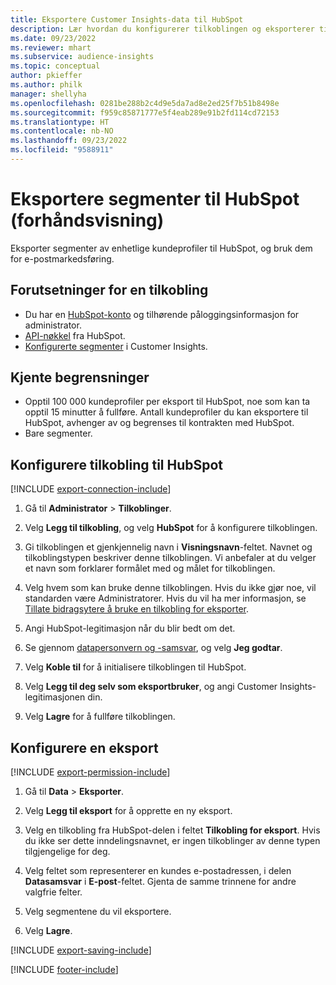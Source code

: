 ```yaml
---
title: Eksportere Customer Insights-data til HubSpot
description: Lær hvordan du konfigurerer tilkoblingen og eksporterer til HubSpot.
ms.date: 09/23/2022
ms.reviewer: mhart
ms.subservice: audience-insights
ms.topic: conceptual
author: pkieffer
ms.author: philk
manager: shellyha
ms.openlocfilehash: 0281be288b2c4d9e5da7ad8e2ed25f7b51b8498e
ms.sourcegitcommit: f959c85871777e5f4eab289e91b2fd114cd72153
ms.translationtype: HT
ms.contentlocale: nb-NO
ms.lasthandoff: 09/23/2022
ms.locfileid: "9588911"
---
```

# <a name="export-segments-to-hubspot-preview"></a>Eksportere segmenter til HubSpot (forhåndsvisning)

Eksporter segmenter av enhetlige kundeprofiler til HubSpot, og bruk dem for e-postmarkedsføring.

## <a name="prerequisites-for-a-connection"></a>Forutsetninger for en tilkobling

- Du har en [HubSpot-konto](https://www.hubspot.com/) og tilhørende påloggingsinformasjon for administrator.
- [API-nøkkel](https://knowledge.hubspot.com/Integrations/How-do-I-get-my-HubSpot-API-key) fra HubSpot.
- [Konfigurerte segmenter](segments.md) i Customer Insights.

## <a name="known-limitations"></a>Kjente begrensninger

- Opptil 100 000 kundeprofiler per eksport til HubSpot, noe som kan ta opptil 15 minutter å fullføre. Antall kundeprofiler du kan eksportere til HubSpot, avhenger av og begrenses til kontrakten med HubSpot.
- Bare segmenter.

## <a name="set-up-connection-to-hubspot"></a>Konfigurere tilkobling til HubSpot

[!INCLUDE [export-connection-include](includes/export-connection-admn.md)]

1. Gå til **Administrator** > **Tilkoblinger**.

1. Velg **Legg til tilkobling**, og velg **HubSpot** for å konfigurere tilkoblingen.

1. Gi tilkoblingen et gjenkjennelig navn i **Visningsnavn**-feltet. Navnet og tilkoblingstypen beskriver denne tilkoblingen. Vi anbefaler at du velger et navn som forklarer formålet med og målet for tilkoblingen.

1. Velg hvem som kan bruke denne tilkoblingen. Hvis du ikke gjør noe, vil standarden være Administratorer. Hvis du vil ha mer informasjon, se [Tillate bidragsytere å bruke en tilkobling for eksporter](connections.md#allow-contributors-to-use-a-connection-for-exports).

1. Angi HubSpot-legitimasjon når du blir bedt om det.

1. Se gjennom [datapersonvern og -samsvar](connections.md#data-privacy-and-compliance), og velg **Jeg godtar**.

1. Velg **Koble til** for å initialisere tilkoblingen til HubSpot.

1. Velg **Legg til deg selv som eksportbruker**, og angi Customer Insights-legitimasjonen din.

1. Velg **Lagre** for å fullføre tilkoblingen.

## <a name="configure-an-export"></a>Konfigurere en eksport

[!INCLUDE [export-permission-include](includes/export-permission.md)]

1. Gå til **Data** > **Eksporter**.

1. Velg **Legg til eksport** for å opprette en ny eksport.

1. Velg en tilkobling fra HubSpot-delen i feltet **Tilkobling for eksport**. Hvis du ikke ser dette inndelingsnavnet, er ingen tilkoblinger av denne typen tilgjengelige for deg.

1. Velg feltet som representerer en kundes e-postadressen, i delen **Datasamsvar** i **E-post**-feltet. Gjenta de samme trinnene for andre valgfrie felter.

1. Velg segmentene du vil eksportere.

1. Velg **Lagre**.

[!INCLUDE [export-saving-include](includes/export-saving.md)]

[!INCLUDE [footer-include](includes/footer-banner.md)]
